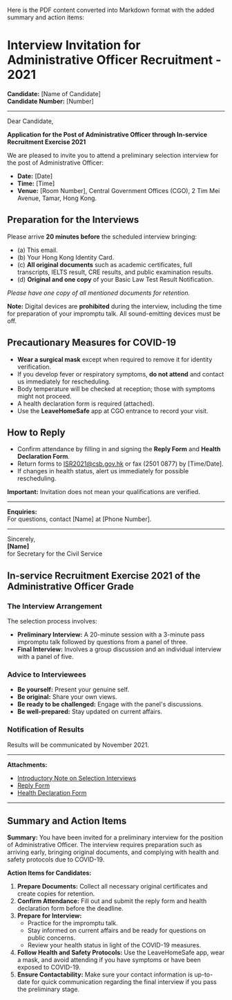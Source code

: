 Here is the PDF content converted into Markdown format with the added summary and action items:

# Interview Invitation for Administrative Officer Recruitment - 2021

**Candidate:** [Name of Candidate]  
**Candidate Number:** [Number]

---

Dear Candidate,

**Application for the Post of Administrative Officer through In-service Recruitment Exercise 2021**

We are pleased to invite you to attend a preliminary selection interview for the post of Administrative Officer:

- **Date:** [Date]
- **Time:** [Time]
- **Venue:** [Room Number], Central Government Offices (CGO), 2 Tim Mei Avenue, Tamar, Hong Kong.

## Preparation for the Interviews

Please arrive **20 minutes before** the scheduled interview bringing:
- (a) This email.
- (b) Your Hong Kong Identity Card.
- (c) **All original documents** such as academic certificates, full transcripts, IELTS result, CRE results, and public examination results.
- (d) **Original and one copy** of your Basic Law Test Result Notification.

*Please have one copy of all mentioned documents for retention.*

**Note:** Digital devices are **prohibited** during the interview, including the time for preparation of your impromptu talk. All sound-emitting devices must be off.

## Precautionary Measures for COVID-19

- **Wear a surgical mask** except when required to remove it for identity verification.
- If you develop fever or respiratory symptoms, **do not attend** and contact us immediately for rescheduling.
- Body temperature will be checked at reception; those with symptoms might not proceed.
- A health declaration form is required (attached).
- Use the **LeaveHomeSafe** app at CGO entrance to record your visit.

## How to Reply

- Confirm attendance by filling in and signing the **Reply Form** and **Health Declaration Form**.
- Return forms to ISR2021@csb.gov.hk or fax (2501 0877) by [Time/Date].
- If changes in health status, alert us immediately for possible rescheduling.

**Important:** Invitation does not mean your qualifications are verified.

---

**Enquiries:**  
For questions, contact [Name] at [Phone Number].

---

Sincerely,  
**[Name]**  
for Secretary for the Civil Service

## In-service Recruitment Exercise 2021 of the Administrative Officer Grade

### The Interview Arrangement

The selection process involves:
- **Preliminary Interview:** A 20-minute session with a 3-minute pass impromptu talk followed by questions from a panel of three.
- **Final Interview:** Involves a group discussion and an individual interview with a panel of five.

### Advice to Interviewees

- **Be yourself:** Present your genuine self.
- **Be original:** Share your own views.
- **Be ready to be challenged:** Engage with the panel's discussions.
- **Be well-prepared:** Stay updated on current affairs.

### Notification of Results

Results will be communicated by November 2021.

---

**Attachments:**
- [Introductory Note on Selection Interviews](#introductory-note-on-selection-interviews)
- [Reply Form](#reply-form)
- [Health Declaration Form](#health-declaration-form)

---

## Summary and Action Items

**Summary:** You have been invited for a preliminary interview for the position of Administrative Officer. The interview requires preparation such as arriving early, bringing original documents, and complying with health and safety protocols due to COVID-19. 

**Action Items for Candidates:**
1. **Prepare Documents:** Collect all necessary original certificates and create copies for retention.
2. **Confirm Attendance:** Fill out and submit the reply form and health declaration form before the deadline.
3. **Prepare for Interview:** 
   - Practice for the impromptu talk.
   - Stay informed on current affairs and be ready for questions on public concerns.
   - Review your health status in light of the COVID-19 measures.
4. **Follow Health and Safety Protocols:** Use the LeaveHomeSafe app, wear a mask, and avoid attending if you have symptoms or have been exposed to COVID-19.
5. **Ensure Contactability:** Make sure your contact information is up-to-date for quick communication regarding the final interview if you pass the preliminary stage.